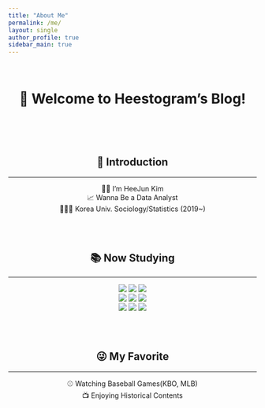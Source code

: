 ```yaml
---
title: "About Me"
permalink: /me/
layout: single
author_profile: true
sidebar_main: true
---
```


<div align="center">

<br>
 
# 👋 Welcome to Heestogram’s Blog!


<br><br><br>

## 🙌 Introduction

---

👦🏻 I’m HeeJun Kim<br>
📈 Wanna Be a Data Analyst<br>
🧑🏻‍🎓 Korea Univ. Sociology/Statistics (2019~)

<br><br>

## 📚 Now Studying

---

  <img src="https://img.shields.io/badge/Python-3776AB?style=flat&logo=Python&logoColor=white"/> <img src="https://img.shields.io/badge/R-276DC3?style=flat&logo=R&logoColor=white"/> <img src="https://img.shields.io/badge/MySQL-4479A1?style=flat&logo=MySQL&logoColor=white"/><br>
  <img src="https://img.shields.io/badge/Git-F05032?style=flat&logo=Git&logoColor=white"/> <img src="https://img.shields.io/badge/scikit-learn-F7931E?style=flat&logo=scikit-learn&logoColor=white"/> <img src="https://img.shields.io/badge/TensorFlow-FF6F00?style=flat&logo=TensorFlow&logoColor=white"/><br>
  <img src="https://img.shields.io/badge/HTML5-E34F26?style=flat&logo=HTML5&logoColor=white"/> <img src="https://img.shields.io/badge/CSS3-1572B6?style=flat&logo=CSS3&logoColor=white"/> <img src="https://img.shields.io/badge/JavaScript-F7DF1E?style=flat&logo=JavaScript&logoColor=white"/>


<br><br>

## 😜 My Favorite

---

⚾ Watching Baseball Games(KBO, MLB)<br>
📺 Enjoying Historical Contents



  
</div>
